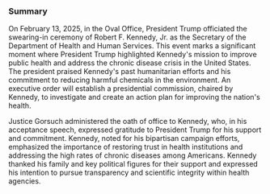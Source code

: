 ### Summary

On February 13, 2025, in the Oval Office, President Trump officiated the swearing-in ceremony of Robert F. Kennedy, Jr. as the Secretary of the Department of Health and Human Services. This event marks a significant moment where President Trump highlighted Kennedy's mission to improve public health and address the chronic disease crisis in the United States. The president praised Kennedy's past humanitarian efforts and his commitment to reducing harmful chemicals in the environment. An executive order will establish a presidential commission, chaired by Kennedy, to investigate and create an action plan for improving the nation's health.

Justice Gorsuch administered the oath of office to Kennedy, who, in his acceptance speech, expressed gratitude to President Trump for his support and commitment. Kennedy, noted for his bipartisan campaign efforts, emphasized the importance of restoring trust in health institutions and addressing the high rates of chronic diseases among Americans. Kennedy thanked his family and key political figures for their support and expressed his intention to pursue transparency and scientific integrity within health agencies.